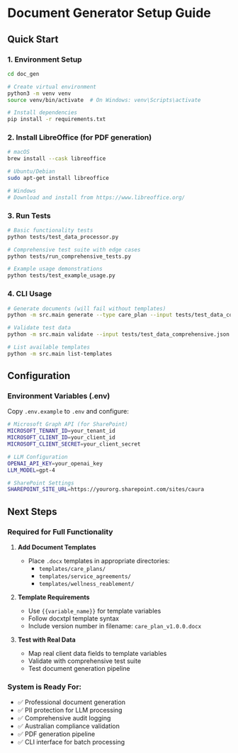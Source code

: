 # Document Generator Setup Guide

## Quick Start

### 1. Environment Setup
```bash
cd doc_gen

# Create virtual environment
python3 -m venv venv
source venv/bin/activate  # On Windows: venv\Scripts\activate

# Install dependencies
pip install -r requirements.txt
```

### 2. Install LibreOffice (for PDF generation)
```bash
# macOS
brew install --cask libreoffice

# Ubuntu/Debian
sudo apt-get install libreoffice

# Windows
# Download and install from https://www.libreoffice.org/
```

### 3. Run Tests
```bash
# Basic functionality tests
python tests/test_data_processor.py

# Comprehensive test suite with edge cases
python tests/run_comprehensive_tests.py

# Example usage demonstrations
python tests/test_example_usage.py
```

### 4. CLI Usage
```bash
# Generate documents (will fail without templates)
python -m src.main generate --type care_plan --input tests/test_data_comprehensive.json

# Validate test data
python -m src.main validate --input tests/test_data_comprehensive.json --type care_plan

# List available templates
python -m src.main list-templates
```

## Configuration

### Environment Variables (.env)
Copy `.env.example` to `.env` and configure:

```bash
# Microsoft Graph API (for SharePoint)
MICROSOFT_TENANT_ID=your_tenant_id
MICROSOFT_CLIENT_ID=your_client_id  
MICROSOFT_CLIENT_SECRET=your_client_secret

# LLM Configuration
OPENAI_API_KEY=your_openai_key
LLM_MODEL=gpt-4

# SharePoint Settings
SHAREPOINT_SITE_URL=https://yourorg.sharepoint.com/sites/caura
```

## Next Steps

### Required for Full Functionality

1. **Add Document Templates**
   - Place `.docx` templates in appropriate directories:
     - `templates/care_plans/`
     - `templates/service_agreements/`
     - `templates/wellness_reablement/`

2. **Template Requirements**
   - Use `{{variable_name}}` for template variables
   - Follow docxtpl template syntax
   - Include version number in filename: `care_plan_v1.0.0.docx`

3. **Test with Real Data**
   - Map real client data fields to template variables
   - Validate with comprehensive test suite
   - Test document generation pipeline

### System is Ready For:
- ✅ Professional document generation
- ✅ PII protection for LLM processing  
- ✅ Comprehensive audit logging
- ✅ Australian compliance validation
- ✅ PDF generation pipeline
- ✅ CLI interface for batch processing